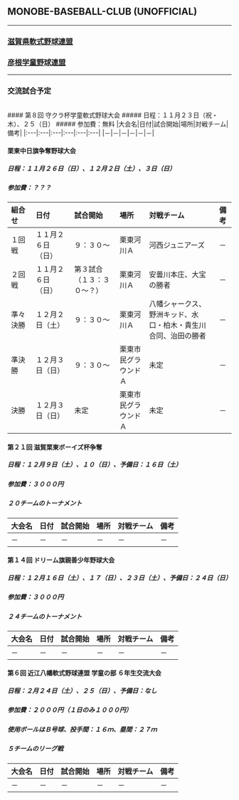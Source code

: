 ## MONOBE-BASEBALL-CLUB (UNOFFICIAL)
---
### [滋賀県軟式野球連盟](http://www13.plala.or.jp/shigassbb/)
### [彦根学童野球連盟](http://www2.hp-ez.com/hp/hikonegakudo/)
---
### 交流試合予定
<br>
#### 第８回 守クラ杯学童軟式野球大会
##### 日程：１１月２３日（祝・木）、２５（日）
##### 参加費：無料
|大会名|日付|試合開始|場所|対戦チーム|備考|
|:---|:---|:---|:---|:---|:---|
|－|－|－|－|－|－|

#### 栗東中日旗争奪野球大会
##### 日程：１１月２６日（日）、１２月２日（土）、３日（日）
##### 参加費：？？？
|組合せ|日付|試合開始|場所|対戦チーム|備考|
|:---|:---|:---|:---|:---|:---|
|１回戦|１１月２６日（日）|９：３０～|栗東河川Ａ|河西ジュニアーズ|－|
|２回戦|１１月２６日（日）|第３試合（１３：３０～？）|栗東河川Ａ|安曇川本庄、大宝の勝者|－|
|準々決勝|１２月２日（土）|９：３０～|栗東河川Ａ|八幡シャークス、野洲キッド、水口・柏木・貴生川合同、治田の勝者|－|
|準決勝|１２月３日（日）|９：３０～|栗東市民グラウンドＡ|未定|－|
|決勝|１２月３日（日）|未定|栗東市民グラウンドＡ|未定|－|

#### 第２１回 滋賀栗東ボーイズ杯争奪
##### 日程：１２月９日（土）、１０（日）、予備日：１６日（土）
##### 参加費：３０００円
##### ２０チームのトーナメント
|大会名|日付|試合開始|場所|対戦チーム|備考|
|:---|:---|:---|:---|:---|:---|
|－|－|－|－|－|－|

#### 第１４回 ドリーム旗親善少年野球大会
##### 日程：１２月１６日（土）、１７（日）、２３日（土）、予備日：２４日（日）
##### 参加費：３０００円
##### ２４チームのトーナメント
|大会名|日付|試合開始|場所|対戦チーム|備考|
|:---|:---|:---|:---|:---|:---|
|－|－|－|－|－|－|

#### 第６回 近江八幡軟式野球連盟 学童の部 ６年生交流大会
##### 日程：２月２４日（土）、２５（日）、予備日：なし
##### 参加費：２０００円（１日のみ１０００円）
##### 使用ボールはＢ号球、投手間：１６ｍ、塁間：２７ｍ
##### ５チームのリーグ戦
|大会名|日付|試合開始|場所|対戦チーム|備考|
|:---|:---|:---|:---|:---|:---|
|－|－|－|－|－|－|
